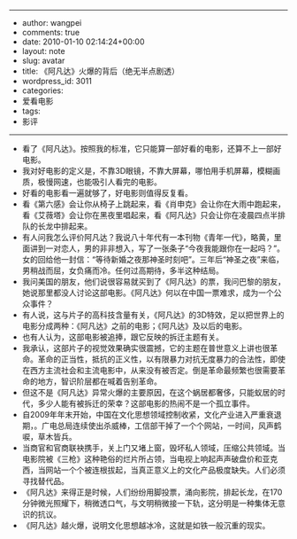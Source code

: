 - --
- author: wangpei
- comments: true
- date: 2010-01-10 02:14:24+00:00
- layout: note
- slug: avatar
- title: 《阿凡达》火爆的背后（绝无半点剧透）
- wordpress_id: 3011
- categories:
- 爱看电影
- tags:
- 影评
- --
- 看了《阿凡达》。按照我的标准，它只能算一部好看的电影，还算不上一部好电影。
- 我对好电影的定义是，不靠3D眼镜，不靠大屏幕，哪怕用手机屏幕，模糊画质，极慢网速，也能吸引人看完的电影。
- 好看的电影看一遍就够了，好电影则值得反复看。
- 看《第六感》会让你从椅子上跳起来，看《肖申克》会让你在大雨中跑起来，看《艾薇塔》会让你在黑夜里唱起来，看《阿凡达》只会让你在凌晨四点半排队的长龙中排起来。
- 有人问我怎么评价阿凡达？我说八十年代有一本刊物《青年一代》，略黄，里面讲到一对恋人，男的非非想入，写了一张条子“今夜我能跟你在一起吗？”。女的回给他一封信：“等待新婚之夜那神圣时刻吧”。三年后“神圣之夜”来临，男稍战而屈，女负痛而冷。任何过高期待，多半这种结局。
- 我问美国的朋友，他们说很容易就买到了《阿凡达》的票，我问巴黎的朋友，她说那里都没人讨论这部电影。《阿凡达》何以在中国一票难求，成为一个公众事件？
- 有人说，这与片子的高科技含量有关，《阿凡达》的3D特效，足以把世界上的电影分成两种：《阿凡达》之前的电影；《阿凡达》及以后的电影。
- 也有人认为，这部电影被追捧，跟它反映的拆迁主题有关。
- 我承认，这部片子的视觉效果确实很震撼，它的主题在普世意义上讲也很革命。革命的正当性，抵抗的正义性，以有限暴力对抗无度暴力的合法性，即使在西方主流社会和主流电影中，从来没有被否定。倒是革命最频繁也很需要革命的地方，智识阶层都在喊着告别革命。  
- 但这不是《阿凡达》异常火爆的主要原因，在这个蜗居都奢侈，只能蚁居的时代，多少人能有被拆迁的荣幸？这部电影的热闹不是一个孤立事件。
- 自2009年年末开始，中国在文化思想领域控制收紧，文化产业进入严重衰退期，。广电总局连续使出杀威棒，工信部干掉了一个个网站，一时间，风声鹤唳，草木皆兵。
- 当商官和官商联袂携手，关上门又堵上窗，毁坏私人领域，压缩公共领域。当电影院被《三枪》这种艳俗的烂片所占领，当电视上响起声声破盘价和亚克西，当网站一个个被连根拔起，当真正意义上的文化产品极度缺失。人们必须寻找替代品。
- 《阿凡达》来得正是时候，人们纷纷用脚投票，涌向影院，排起长龙，在170分钟微光照耀下，稍微透口气，与文明稍微接一下轨，这分明是一种集体无意识的抗议。
- 《阿凡达》越火爆，说明文化思想越冰冷，这就是如铁一般沉重的现实。
